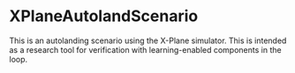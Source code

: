 # XPlaneAutolandScenario
This is an autolanding scenario using the X-Plane simulator. This is intended as a research tool for verification with learning-enabled components in the loop.

